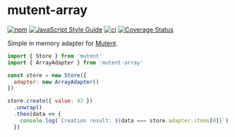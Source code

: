 # mutent-array

[![npm](https://img.shields.io/npm/v/mutent-array)](https://www.npmjs.com/package/mutent-array)
[![JavaScript Style Guide](https://img.shields.io/badge/code_style-standard-brightgreen.svg)](https://standardjs.com)
[![ci](https://github.com/greguz/mutent-array/actions/workflows/ci.yaml/badge.svg?branch=master)](https://github.com/greguz/mutent-array/actions/workflows/ci.yaml)
[![Coverage Status](https://coveralls.io/repos/github/greguz/mutent-array/badge.svg?branch=master)](https://coveralls.io/github/greguz/mutent-array?branch=master)

Simple in memory adapter for [Mutent](https://github.com/greguz/mutent).

```javascript
import { Store } from 'mutent'
import { ArrayAdapter } from 'mutent-array'

const store = new Store({
  adapter: new ArrayAdapter()
})

store.create({ value: 42 })
  .unwrap()
  .then(data => {
    console.log(`Creation result: ${data === store.adapter.items[0]}`) // true
  })
```
